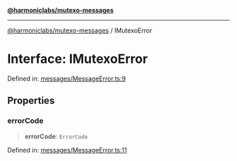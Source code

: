 [**@harmoniclabs/mutexo-messages**](../README.md)

***

[@harmoniclabs/mutexo-messages](../README.md) / IMutexoError

# Interface: IMutexoError

Defined in: [messages/MessageError.ts:9](https://github.com/HarmonicLabs/mutexo-messages/blob/aefac8841dc1fa8aebb577df666016362446522d/src/messages/MessageError.ts#L9)

## Properties

### errorCode

> **errorCode**: `ErrorCode`

Defined in: [messages/MessageError.ts:11](https://github.com/HarmonicLabs/mutexo-messages/blob/aefac8841dc1fa8aebb577df666016362446522d/src/messages/MessageError.ts#L11)
